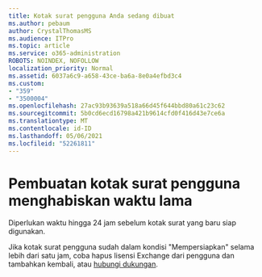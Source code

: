 ```yaml
---
title: Kotak surat pengguna Anda sedang dibuat
ms.author: pebaum
author: CrystalThomasMS
ms.audience: ITPro
ms.topic: article
ms.service: o365-administration
ROBOTS: NOINDEX, NOFOLLOW
localization_priority: Normal
ms.assetid: 6037a6c9-a658-43ce-ba6a-8e0a4efbd3c4
ms.custom:
- "359"
- "3500004"
ms.openlocfilehash: 27ac93b93639a518a66d45f644bbd80a61c23c62
ms.sourcegitcommit: 5b0cd6ecd16798a421b9614cfd0f416d43e7ce6a
ms.translationtype: MT
ms.contentlocale: id-ID
ms.lasthandoff: 05/06/2021
ms.locfileid: "52261811"
---
```

# <a name="user-mailbox-creation-is-taking-a-long-time"></a>Pembuatan kotak surat pengguna menghabiskan waktu lama

Diperlukan waktu hingga 24 jam sebelum kotak surat yang baru siap digunakan.
  
Jika kotak surat pengguna sudah dalam kondisi "Mempersiapkan" selama lebih dari satu jam, coba hapus lisensi Exchange dari pengguna dan tambahkan kembali, atau [hubungi dukungan](/microsoft-365/admin/contact-support-for-business-products?tabs=online).
